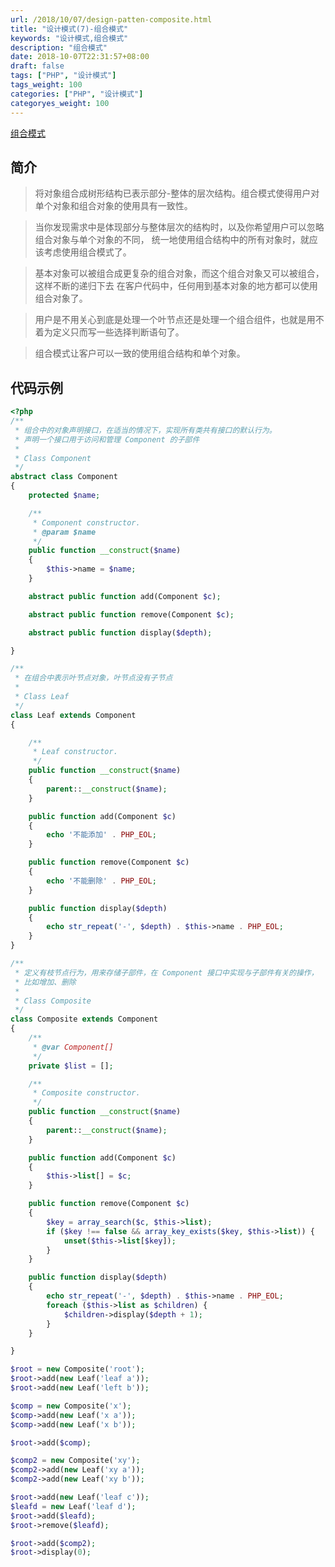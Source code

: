```yaml
---
url: /2018/10/07/design-patten-composite.html
title: "设计模式(7)-组合模式"
keywords: "设计模式,组合模式"
description: "组合模式"
date: 2018-10-07T22:31:57+08:00
draft: false
tags: ["PHP", "设计模式"]
tags_weight: 100
categories: ["PHP", "设计模式"]
categoryes_weight: 100
---
```


[组合模式](https://github.com/wenjy/design_patten_php/blob/master/src/Composite.php)

## 简介

> 将对象组合成树形结构已表示部分-整体的层次结构。组合模式使得用户对单个对象和组合对象的使用具有一致性。

> 当你发现需求中是体现部分与整体层次的结构时，以及你希望用户可以忽略组合对象与单个对象的不同，
统一地使用组合结构中的所有对象时，就应该考虑使用组合模式了。

> 基本对象可以被组合成更复杂的组合对象，而这个组合对象又可以被组合，这样不断的递归下去
在客户代码中，任何用到基本对象的地方都可以使用组合对象了。

> 用户是不用关心到底是处理一个叶节点还是处理一个组合组件，也就是用不着为定义只而写一些选择判断语句了。

> 组合模式让客户可以一致的使用组合结构和单个对象。

## 代码示例

```php
<?php
/**
 * 组合中的对象声明接口，在适当的情况下，实现所有类共有接口的默认行为。
 * 声明一个接口用于访问和管理 Component 的子部件
 *
 * Class Component
 */
abstract class Component
{
    protected $name;

    /**
     * Component constructor.
     * @param $name
     */
    public function __construct($name)
    {
        $this->name = $name;
    }

    abstract public function add(Component $c);

    abstract public function remove(Component $c);

    abstract public function display($depth);

}

/**
 * 在组合中表示叶节点对象，叶节点没有子节点
 *
 * Class Leaf
 */
class Leaf extends Component
{

    /**
     * Leaf constructor.
     */
    public function __construct($name)
    {
        parent::__construct($name);
    }

    public function add(Component $c)
    {
        echo '不能添加' . PHP_EOL;
    }

    public function remove(Component $c)
    {
        echo '不能删除' . PHP_EOL;
    }

    public function display($depth)
    {
        echo str_repeat('-', $depth) . $this->name . PHP_EOL;
    }
}

/**
 * 定义有枝节点行为，用来存储子部件，在 Component 接口中实现与子部件有关的操作，
 * 比如增加、删除
 *
 * Class Composite
 */
class Composite extends Component
{
    /**
     * @var Component[]
     */
    private $list = [];

    /**
     * Composite constructor.
     */
    public function __construct($name)
    {
        parent::__construct($name);
    }

    public function add(Component $c)
    {
        $this->list[] = $c;
    }

    public function remove(Component $c)
    {
        $key = array_search($c, $this->list);
        if ($key !== false && array_key_exists($key, $this->list)) {
            unset($this->list[$key]);
        }
    }

    public function display($depth)
    {
        echo str_repeat('-', $depth) . $this->name . PHP_EOL;
        foreach ($this->list as $children) {
            $children->display($depth + 1);
        }
    }

}

$root = new Composite('root');
$root->add(new Leaf('leaf a'));
$root->add(new Leaf('left b'));

$comp = new Composite('x');
$comp->add(new Leaf('x a'));
$comp->add(new Leaf('x b'));

$root->add($comp);

$comp2 = new Composite('xy');
$comp2->add(new Leaf('xy a'));
$comp2->add(new Leaf('xy b'));

$root->add(new Leaf('leaf c'));
$leafd = new Leaf('leaf d');
$root->add($leafd);
$root->remove($leafd);

$root->add($comp2);
$root->display(0);
```
